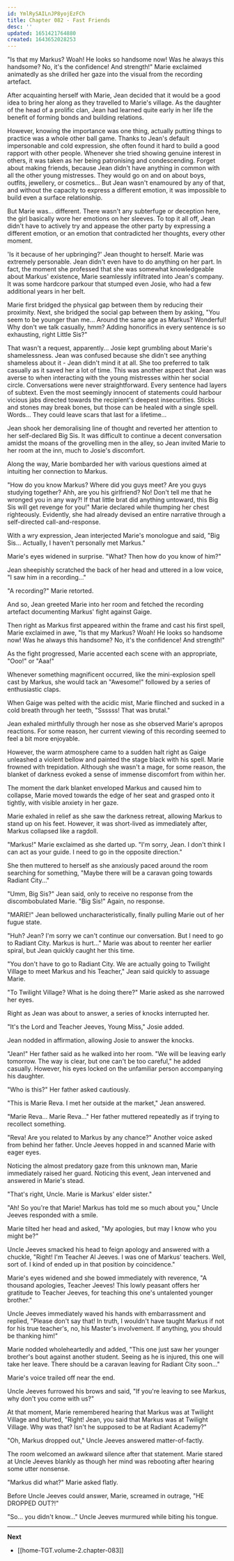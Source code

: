 ```yaml
---
id: YmlRySAILnJP8yojEzFCh
title: Chapter 082 - Fast Friends
desc: ''
updated: 1651421764880
created: 1643652028253
---
```


"Is that my Markus? Woah! He looks so handsome now! Was he always this handsome? No, it's the confidence! And strength!" Marie exclaimed animatedly as she drilled her gaze into the visual from the recording artefact.

After acquainting herself with Marie, Jean decided that it would be a good idea to bring her along as they travelled to Marie's village. As the daughter of the head of a prolific clan, Jean had learned quite early in her life the benefit of forming bonds and building relations.

However, knowing the importance was one thing, actually putting things to practice was a whole other ball game. Thanks to Jean's default impersonable and cold expression, she often found it hard to build a good rapport with other people. Whenever she tried showing genuine interest in others, it was taken as her being patronising and condescending. Forget about making friends, because Jean didn't have anything in common with all the other young mistresses. They would go on and on about boys, outfits, jewellery, or cosmetics... But Jean wasn't enamoured by any of that, and without the capacity to express a different emotion, it was impossible to build even a surface relationship.

But Marie was... different. There wasn't any subterfuge or deception here, the girl basically wore her emotions on her sleeves. To top it all off, Jean didn't have to actively try and appease the other party by expressing a different emotion, or an emotion that contradicted her thoughts, every other moment.

'Is it because of her upbringing?' Jean thought to herself. Marie was extremely personable. Jean didn't even have to do anything on her part. In fact, the moment she professed that she was somewhat knowledgeable about Markus' existence, Marie seamlessly infiltrated into Jean's company. It was some hardcore parkour that stumped even Josie, who had a few additional years in her belt.

Marie first bridged the physical gap between them by reducing their proximity. Next, she bridged the social gap between them by asking, "You seem to be younger than me... Around the same age as Markus? Wonderful! Why don't we talk casually, hmm? Adding honorifics in every sentence is so exhausting, right Little Sis?"

That wasn't a request, apparently... Josie kept grumbling about Marie's shamelessness. Jean was confused because she didn't see anything shameless about it - Jean didn't mind it at all. She too preferred to talk casually as it saved her a lot of time. This was another aspect that Jean was averse to when interacting with the young mistresses within her social circle. Conversations were never straightforward. Every sentence had layers of subtext. Even the most seemingly innocent of statements could harbour vicious jabs directed towards the recipient's deepest insecurities. Sticks and stones may break bones, but those can be healed with a single spell. Words... They could leave scars that last for a lifetime...

Jean shook her demoralising line of thought and reverted her attention to her self-declared Big Sis. It was difficult to continue a decent conversation amidst the moans of the grovelling men in the alley, so Jean invited Marie to her room at the inn, much to Josie's discomfort.

Along the way, Marie bombarded her with various questions aimed at intuiting her connection to Markus.

"How do you know Markus? Where did you guys meet? Are you guys studying together? Ahh, are you his girlfriend? No! Don't tell me that he wronged you in any way?! If that little brat did anything untoward, this Big Sis will get revenge for you!" Marie declared while thumping her chest righteously. Evidently, she had already devised an entire narrative through a self-directed call-and-response.

With a wry expression, Jean interjected Marie's monologue and said, "Big Sis... Actually, I haven't personally met Markus."

Marie's eyes widened in surprise. "What? Then how do you know of him?"

Jean sheepishly scratched the back of her head and uttered in a low voice, "I saw him in a recording..."

"A recording?" Marie retorted.

And so, Jean greeted Marie into her room and fetched the recording artefact documenting Markus' fight against Gaige.

Then right as Markus first appeared within the frame and cast his first spell, Marie exclaimed in awe, "Is that my Markus? Woah! He looks so handsome now! Was he always this handsome? No, it's the confidence! And strength!"

As the fight progressed, Marie accented each scene with an appropriate, "Ooo!" or "Aaa!" 

Whenever something magnificent occurred, like the mini-explosion spell cast by Markus, she would tack an "Awesome!" followed by a series of enthusiastic claps. 

When Gaige was pelted with the acidic mist, Marie flinched and sucked in a cold breath through her teeth, "Ssssss! That was brutal."

Jean exhaled mirthfully through her nose as she observed Marie's apropos reactions. For some reason, her current viewing of this recording seemed to feel a bit more enjoyable.

However, the warm atmosphere came to a sudden halt right as Gaige unleashed a violent bellow and painted the stage black with his spell. Marie frowned with trepidation. Although she wasn't a mage, for some reason, the blanket of darkness evoked a sense of immense discomfort from within her.

The moment the dark blanket enveloped Markus and caused him to collapse, Marie moved towards the edge of her seat and grasped onto it tightly, with visible anxiety in her gaze.

Marie exhaled in relief as she saw the darkness retreat, allowing Markus to stand up on his feet. However, it was short-lived as immediately after, Markus collapsed like a ragdoll.

"Markus!" Marie exclaimed as she darted up. "I'm sorry, Jean. I don't think I can act as your guide. I need to go in the opposite direction."

She then muttered to herself as she anxiously paced around the room searching for something, "Maybe there will be a caravan going towards Radiant City..."

"Umm, Big Sis?" Jean said, only to receive no response from the discombobulated Marie. "Big Sis!" Again, no response.

"MARIE!" Jean bellowed uncharacteristically, finally pulling Marie out of her fugue state.

"Huh? Jean? I'm sorry we can't continue our conversation. But I need to go to Radiant City. Markus is hurt..." Marie was about to reenter her earlier spiral, but Jean quickly caught her this time.

"You don't have to go to Radiant City. We are actually going to Twilight Village to meet Markus and his Teacher," Jean said quickly to assuage Marie.

"To Twilight Village? What is he doing there?" Marie asked as she narrowed her eyes.

Right as Jean was about to answer, a series of knocks interrupted her.

"It's the Lord and Teacher Jeeves, Young Miss," Josie added.

Jean nodded in affirmation, allowing Josie to answer the knocks.

"Jean!" Her father said as he walked into her room. "We will be leaving early tomorrow. The way is clear, but one can't be too careful," he added casually. However, his eyes locked on the unfamiliar person accompanying his daughter.

"Who is this?" Her father asked cautiously.

"This is Marie Reva. I met her outside at the market," Jean answered.

"Marie Reva... Marie Reva..." Her father muttered repeatedly as if trying to recollect something.

"Reva! Are you related to Markus by any chance?" Another voice asked from behind her father. Uncle Jeeves hopped in and scanned Marie with eager eyes.

Noticing the almost predatory gaze from this unknown man, Marie immediately raised her guard. Noticing this event, Jean intervened and answered in Marie's stead.

"That's right, Uncle. Marie is Markus' elder sister."

"Ah! So you're that Marie! Markus has told me so much about you," Uncle Jeeves responded with a smile.

Marie tilted her head and asked, "My apologies, but may I know who you might be?"

Uncle Jeeves smacked his head to feign apology and answered with a chuckle, "Right! I'm Teacher Al Jeeves. I was one of Markus' teachers. Well, sort of. I kind of ended up in that position by coincidence."

Marie's eyes widened and she bowed immediately with reverence, "A thousand apologies, Teacher Jeeves! This lowly peasant offers her gratitude to Teacher Jeeves, for teaching this one's untalented younger brother."

Uncle Jeeves immediately waved his hands with embarrassment and replied, "Please don't say that! In truth, I wouldn't have taught Markus if not for his true teacher's, no, his Master's involvement. If anything, you should be thanking him!"

Marie nodded wholeheartedly and added, "This one just saw her younger brother's bout against another student. Seeing as he is injured, this one will take her leave. There should be a caravan leaving for Radiant City soon..."

Marie's voice trailed off near the end.

Uncle Jeeves furrowed his brows and said, "If you're leaving to see Markus, why don't you come with us?"

At that moment, Marie remembered hearing that Markus was at Twilight Village and blurted, "Right! Jean, you said that Markus was at Twilight Village. Why was that? Isn't he supposed to be at Radiant Academy?"

"Oh, Markus dropped out," Uncle Jeeves answered matter-of-factly.

The room welcomed an awkward silence after that statement. Marie stared at Uncle Jeeves blankly as though her mind was rebooting after hearing some utter nonsense.

"Markus did what?" Marie asked flatly.

Before Uncle Jeeves could answer, Marie, screamed in outrage, "HE DROPPED OUT?!"

"So... you didn't know..." Uncle Jeeves murmured while biting his tongue.

____

**Next**
* [[home-TGT.volume-2.chapter-083]]